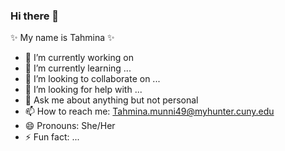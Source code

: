### Hi there 👋

✨ My name is Tahmina ✨ 



- 🔭 I’m currently working on 
- 🌱 I’m currently learning ...
- 👯 I’m looking to collaborate on ...
- 🤔 I’m looking for help with ...
- 💬 Ask me about anything but not personal
- 📫 How to reach me: Tahmina.munni49@myhunter.cuny.edu
- 😄 Pronouns: She/Her
- ⚡ Fun fact: ...

